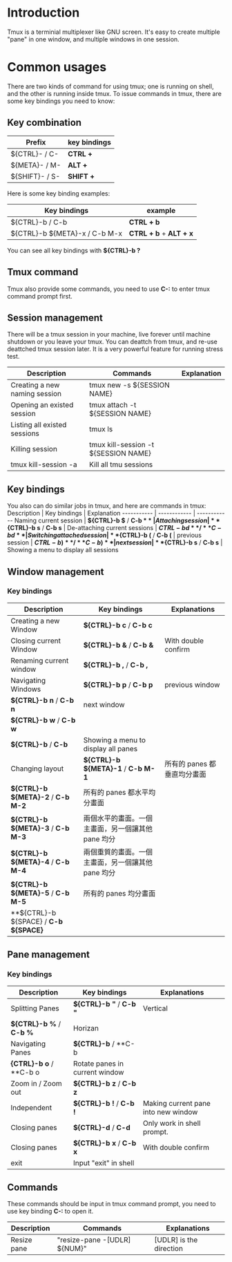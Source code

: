 # Introduction

Tmux is a terminial multiplexer like GNU screen. It's easy to create multiple "pane" in one window, and multiple windows in one session.

# Common usages

There are two kinds of command for using tmux; one is running on shell, and the other is running inside tmux. To issue commands in tmux, there are some key bindings you need to know:

## Key combination

Prefix | key bindings
------ | ------------
${CTRL}- / C- | **CTRL +**
${META}- / M- | **ALT +**
${SHIFT}- / S- | **SHIFT +**

Here is some key binding examples:

Key bindings | example
------------ | -------
${CTRL}-b / C-b | **CTRL + b**
${CTRL}-b ${META}-x / C-b M-x | **CTRL + b** + **ALT + x**

You can see all key bindings with **${CTRL}-b ?**

## Tmux command

Tmux also provide some commands, you need to use **C-:** to enter tmux command prompt first.


## Session management

There will be a tmux session in your machine, live forever until machine shutdown or you leave your tmux. You can deattch from tmux, and re-use deattched tmux session later. It is a very powerful feature for running stress test.

Description | Commands | Explanation
----------- | -------- | ------------
Creating a new naming session | tmux new -s ${SESSION NAME} | 
Opening an existed session | tmux attach -t ${SESSION NAME} | 
Listing all existed sessions | tmux ls | 
Killing session | tmux kill-session -t ${SESSION NAME} | 
 | tmux kill-session -a | Kill all tmu sessions

## Key bindings

You also can do similar jobs in tmux, and here are commands in tmux:
Description | Key bindings | Explanation
----------- | ------------ | ------------
Naming current session | **${CTRL}-b $** / **C-b $** | 
Attaching session | **${CTRL}-b s** / **C-b s** | 
De-attaching current sessions | **${CTRL}-b d** / **C-b d** | 
Switching attached session | **${CTRL}-b (** / **C-b (** | previous session
 | **${CTRL}-b )** / **C-b )** | next session 
 | **${CTRL}-b s** / **C-b s** | Showing a menu to display all sessions

## Window management

### Key bindings

Description | Key bindings | Explanations
----------- | ------------ | -------------
Creating a new Window | **${CTRL}-b c** / **C-b c** | 
Closing current Window | **${CTRL}-b &** / **C-b &** | With double confirm
Renaming current window | **${CTRL}-b ,** / **C-b ,** |   
Navigating Windows | **${CTRL}-b p** / **C-b p** | previous window
 | **${CTRL}-b n** / **C-b n** | next window
 | **${CTRL}-b w** / **C-b w** | 
 | **${CTRL}-b <number>** / **C-b <number>** | Showing a menu to display all panes
Changing layout | **${CTRL}-b ${META}-1** / **C-b M-1** | 所有的 panes 都垂直均分畫面
 | **${CTRL}-b ${META}-2** / **C-b M-2** | 所有的 panes 都水平均分畫面
 | **${CTRL}-b ${META}-3** / **C-b M-3** | 兩個水平的畫面。一個主畫面，另一個讓其他 pane 均分
 | **${CTRL}-b ${META}-4** / **C-b M-4** | 兩個重質的畫面。一個主畫面，另一個讓其他 pane 均分
 | **${CTRL}-b ${META}-5** / **C-b M-5** | 所有的 panes 均分畫面
 | **${CTRL}-b ${SPACE} / **C-b ${SPACE}** | 

## Pane management

### Key bindings

Description | Key bindings | Explanations
----------- | ------------ | -------------
Splitting Panes | **${CTRL}-b "** / **C-b "** | Vertical 
 | **${CTRL}-b %** / **C-b %** | Horizan 
Navigating Panes | **${CTRL}-b <arrow keys>** / **C-b <arrow keys> | 
 | **{CTRL}-b o** / **C-b o | Rotate panes in current window
Zoom in / Zoom out | **${CTRL}-b z** / **C-b z** | 
Independent | **${CTRL}-b !** / **C-b !** | Making current pane into new window 
Closing panes | **${CTRL}-d** / **C-d** | Only work in shell prompt.
Closing panes | **${CTRL}-b x** / **C-b x** | With double confirm
 | exit | Input "exit" in shell 

## Commands

These commands should be input in tmux command prompt, you need to use key binding **C-:** to open it.

Description | Commands | Explanations
----------- | -------- | -------------
Resize pane | "resize-pane -[UDLR] ${NUM}" | [UDLR] is the direction


